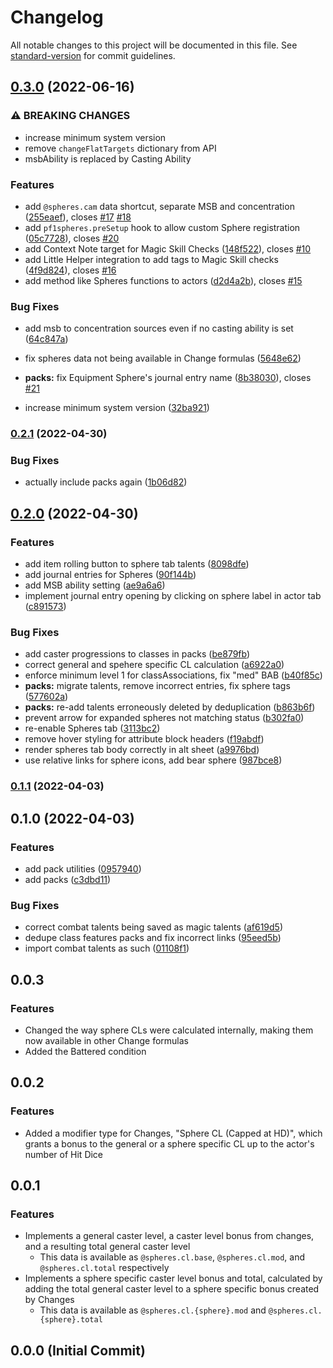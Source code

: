 # Changelog

All notable changes to this project will be documented in this file. See [standard-version](https://github.com/conventional-changelog/standard-version) for commit guidelines.

## [0.3.0](https://gitlab.com/ethaks-fvtt/foundryvtt-pf1-spheres/compare/v0.2.1...v0.3.0) (2022-06-16)


### ⚠ BREAKING CHANGES

* increase minimum system version
* remove `changeFlatTargets` dictionary from API
* msbAbility is replaced by Casting Ability

### Features

* add `@spheres.cam` data shortcut, separate MSB and concentration ([255eaef](https://gitlab.com/ethaks-fvtt/foundryvtt-pf1-spheres/commit/255eaefa98367fe4650bd400299aa6ce115b0fcf)), closes [#17](https://gitlab.com/ethaks-fvtt/foundryvtt-pf1-spheres/issues/17) [#18](https://gitlab.com/ethaks-fvtt/foundryvtt-pf1-spheres/issues/18)
* add `pf1spheres.preSetup` hook to allow custom Sphere registration ([05c7728](https://gitlab.com/ethaks-fvtt/foundryvtt-pf1-spheres/commit/05c7728d6313f07ac57ceaca95e0146276b82118)), closes [#20](https://gitlab.com/ethaks-fvtt/foundryvtt-pf1-spheres/issues/20)
* add Context Note target for Magic Skill Checks ([148f522](https://gitlab.com/ethaks-fvtt/foundryvtt-pf1-spheres/commit/148f522801e67e433901bc05610b6714a59a90c7)), closes [#10](https://gitlab.com/ethaks-fvtt/foundryvtt-pf1-spheres/issues/10)
* add Little Helper integration to add tags to Magic Skill checks ([4f9d824](https://gitlab.com/ethaks-fvtt/foundryvtt-pf1-spheres/commit/4f9d824d3b20f8975c6c2a50305a7b46c531c04d)), closes [#16](https://gitlab.com/ethaks-fvtt/foundryvtt-pf1-spheres/issues/16)
* add method like Spheres functions to actors ([d2d4a2b](https://gitlab.com/ethaks-fvtt/foundryvtt-pf1-spheres/commit/d2d4a2b6ce05125e881912c8487109042310a369)), closes [#15](https://gitlab.com/ethaks-fvtt/foundryvtt-pf1-spheres/issues/15)


### Bug Fixes

* add msb to concentration sources even if no casting ability is set ([64c847a](https://gitlab.com/ethaks-fvtt/foundryvtt-pf1-spheres/commit/64c847a5ce70eaf4f478997597fd273e549bac2e))
* fix spheres data not being available in Change formulas ([5648e62](https://gitlab.com/ethaks-fvtt/foundryvtt-pf1-spheres/commit/5648e62fdca69700f367e0bb3af005abb86c5787))
* **packs:** fix Equipment Sphere's journal entry name ([8b38030](https://gitlab.com/ethaks-fvtt/foundryvtt-pf1-spheres/commit/8b38030c80adde6efd5be69f94a434a68a135222)), closes [#21](https://gitlab.com/ethaks-fvtt/foundryvtt-pf1-spheres/issues/21)


* increase minimum system version ([32ba921](https://gitlab.com/ethaks-fvtt/foundryvtt-pf1-spheres/commit/32ba9211cb366b2fcadbd5687e3bac213a71db0e))

### [0.2.1](https://gitlab.com/Ethaks/foundryvtt-pf1-spheres/compare/v0.2.0...v0.2.1) (2022-04-30)


### Bug Fixes

* actually include packs again ([1b06d82](https://gitlab.com/Ethaks/foundryvtt-pf1-spheres/commit/1b06d82a6f49222e99a6116fc43a643702e9a846))

## [0.2.0](https://gitlab.com/Ethaks/foundryvtt-pf1-spheres/compare/v0.1.1...v0.2.0) (2022-04-30)


### Features

* add item rolling button to sphere tab talents ([8098dfe](https://gitlab.com/Ethaks/foundryvtt-pf1-spheres/commit/8098dfedefb4f410b5399c7234994c8717ba4594))
* add journal entries for Spheres ([90f144b](https://gitlab.com/Ethaks/foundryvtt-pf1-spheres/commit/90f144b9e84a60371d7b4661e3b92ec513a9abef))
* add MSB ability setting ([ae9a6a6](https://gitlab.com/Ethaks/foundryvtt-pf1-spheres/commit/ae9a6a603160590a1a035126b658c7661a5bfda9))
* implement journal entry opening by clicking on sphere label in actor tab ([c891573](https://gitlab.com/Ethaks/foundryvtt-pf1-spheres/commit/c8915736da1b3bc9a93f963de1615d5c6ee7a77f))


### Bug Fixes

* add caster progressions to classes in packs ([be879fb](https://gitlab.com/Ethaks/foundryvtt-pf1-spheres/commit/be879fbaf333a4f76e28a51ae3b180673a64f5f7))
* correct general and spehere specific CL calculation ([a6922a0](https://gitlab.com/Ethaks/foundryvtt-pf1-spheres/commit/a6922a06d6d78d4b6264883b4e9823ecc64d1491))
* enforce minimum level 1 for classAssociations, fix "med" BAB ([b40f85c](https://gitlab.com/Ethaks/foundryvtt-pf1-spheres/commit/b40f85cc35a69f103fefc2bfd9d7e44521c6cf92))
* **packs:** migrate talents, remove incorrect entries, fix sphere tags ([577602a](https://gitlab.com/Ethaks/foundryvtt-pf1-spheres/commit/577602af16eba131f0f239c032a122342293e53e))
* **packs:** re-add talents erroneously deleted by deduplication ([b863b6f](https://gitlab.com/Ethaks/foundryvtt-pf1-spheres/commit/b863b6f53d52c162b50f9f6226e110798294690a))
* prevent arrow for expanded spheres not matching status ([b302fa0](https://gitlab.com/Ethaks/foundryvtt-pf1-spheres/commit/b302fa098a36cf9f797f390bbada36475193f62c))
* re-enable Spheres tab ([3113bc2](https://gitlab.com/Ethaks/foundryvtt-pf1-spheres/commit/3113bc287b29c2d790ed3902004157bf0aa88983))
* remove hover styling for attribute block headers ([f19abdf](https://gitlab.com/Ethaks/foundryvtt-pf1-spheres/commit/f19abdf2230f95dadbba357c035e2aa1da37e4e8))
* render spheres tab body correctly in alt sheet ([a9976bd](https://gitlab.com/Ethaks/foundryvtt-pf1-spheres/commit/a9976bd94a291c3bb2e2e44caa27cf299d94551e))
* use relative links for sphere icons, add bear sphere ([987bce8](https://gitlab.com/Ethaks/foundryvtt-pf1-spheres/commit/987bce8f629aaf63e9e0f06a07d75bd62f5a0812))

### [0.1.1](https://gitlab.com/Ethaks/foundryvtt-pf1-spheres/compare/v0.1.0...v0.1.1) (2022-04-03)

## 0.1.0 (2022-04-03)


### Features

* add pack utilities ([0957940](https://gitlab.com/Ethaks/foundryvtt-pf1-spheres/commit/095794016a350ad40c2092c0001af8a445b2208d))
* add packs ([c3dbd11](https://gitlab.com/Ethaks/foundryvtt-pf1-spheres/commit/c3dbd1194ee6cc757b15ec4cc578594e5cb396d0))


### Bug Fixes

* correct combat talents being saved as magic talents ([af619d5](https://gitlab.com/Ethaks/foundryvtt-pf1-spheres/commit/af619d572c867f4bbf89f0c539ef9b7237986173))
* dedupe class features packs and fix incorrect links ([95eed5b](https://gitlab.com/Ethaks/foundryvtt-pf1-spheres/commit/95eed5bef961c21e00d5448f1c5b199399a0ffd1))
* import combat talents as such ([01108f1](https://gitlab.com/Ethaks/foundryvtt-pf1-spheres/commit/01108f159afd6a2be439b7b8788c80160b08ed7b))

## 0.0.3

### Features

- Changed the way sphere CLs were calculated internally, making them now available in other Change formulas
- Added the Battered condition

## 0.0.2

### Features

- Added a modifier type for Changes, "Sphere CL (Capped at HD)", which grants a bonus to the general or a sphere specific CL up to the actor's number of Hit Dice

## 0.0.1

### Features

- Implements a general caster level, a caster level bonus from changes, and a resulting total general caster level
  - This data is available as `@spheres.cl.base`, `@spheres.cl.mod`, and `@spheres.cl.total` respectively
- Implements a sphere specific caster level bonus and total, calculated by adding the total general caster level to a sphere specific bonus created by Changes
  - This data is available as `@spheres.cl.{sphere}.mod` and `@spheres.cl.{sphere}.total`

## 0.0.0 (Initial Commit)
